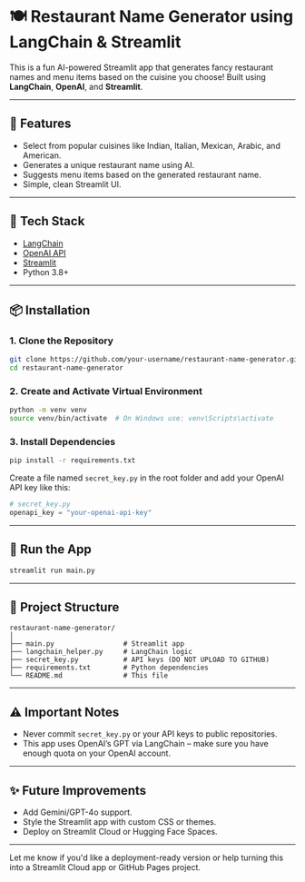 # 🍽️ Restaurant Name Generator using LangChain & Streamlit

This is a fun AI-powered Streamlit app that generates fancy restaurant names and menu items based on the cuisine you choose! Built using **LangChain**, **OpenAI**, and **Streamlit**.

---

## 🚀 Features

- Select from popular cuisines like Indian, Italian, Mexican, Arabic, and American.
- Generates a unique restaurant name using AI.
- Suggests menu items based on the generated restaurant name.
- Simple, clean Streamlit UI.

---

## 🧠 Tech Stack

- [LangChain](https://www.langchain.com/)
- [OpenAI API](https://platform.openai.com/)
- [Streamlit](https://streamlit.io/)
- Python 3.8+

---

## 📦 Installation

### 1. Clone the Repository

```bash
git clone https://github.com/your-username/restaurant-name-generator.git
cd restaurant-name-generator
````

### 2. Create and Activate Virtual Environment

```bash
python -m venv venv
source venv/bin/activate  # On Windows use: venv\Scripts\activate
```

### 3. Install Dependencies

```bash
pip install -r requirements.txt
```

Create a file named `secret_key.py` in the root folder and add your OpenAI API key like this:

```python
# secret_key.py
openapi_key = "your-openai-api-key"
```

---

## 🧪 Run the App

```bash
streamlit run main.py
```

---

## 📂 Project Structure

```
restaurant-name-generator/
│
├── main.py                 # Streamlit app
├── langchain_helper.py     # LangChain logic
├── secret_key.py           # API keys (DO NOT UPLOAD TO GITHUB)
├── requirements.txt        # Python dependencies
└── README.md               # This file
```

---



## ⚠️ Important Notes

* Never commit `secret_key.py` or your API keys to public repositories.
* This app uses OpenAI’s GPT via LangChain – make sure you have enough quota on your OpenAI account.

---

## ✨ Future Improvements

* Add Gemini/GPT-4o support.
* Style the Streamlit app with custom CSS or themes.
* Deploy on Streamlit Cloud or Hugging Face Spaces.

---

Let me know if you'd like a deployment-ready version or help turning this into a Streamlit Cloud app or GitHub Pages project.
